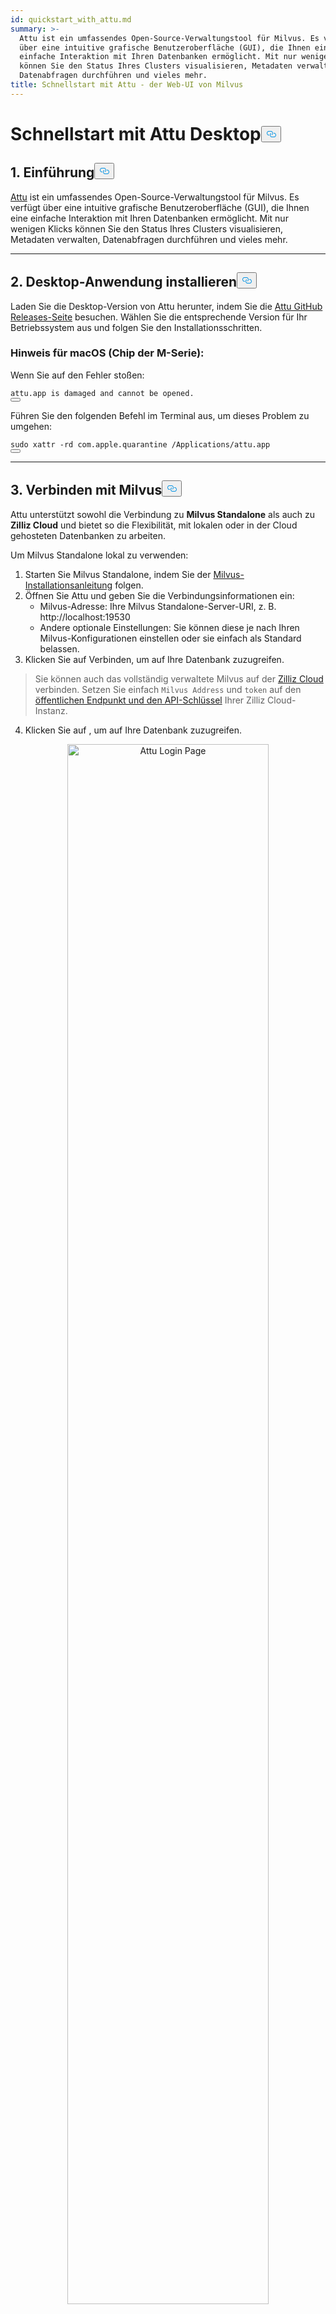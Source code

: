 ```yaml
---
id: quickstart_with_attu.md
summary: >-
  Attu ist ein umfassendes Open-Source-Verwaltungstool für Milvus. Es verfügt
  über eine intuitive grafische Benutzeroberfläche (GUI), die Ihnen eine
  einfache Interaktion mit Ihren Datenbanken ermöglicht. Mit nur wenigen Klicks
  können Sie den Status Ihres Clusters visualisieren, Metadaten verwalten,
  Datenabfragen durchführen und vieles mehr.
title: Schnellstart mit Attu - der Web-UI von Milvus
---
```

<h1 id="Quick-Start-with-Attu-Desktop" class="common-anchor-header">Schnellstart mit Attu Desktop<button data-href="#Quick-Start-with-Attu-Desktop" class="anchor-icon" translate="no">
      <svg translate="no"
        aria-hidden="true"
        focusable="false"
        height="20"
        version="1.1"
        viewBox="0 0 16 16"
        width="16"
      >
        <path
          fill="#0092E4"
          fill-rule="evenodd"
          d="M4 9h1v1H4c-1.5 0-3-1.69-3-3.5S2.55 3 4 3h4c1.45 0 3 1.69 3 3.5 0 1.41-.91 2.72-2 3.25V8.59c.58-.45 1-1.27 1-2.09C10 5.22 8.98 4 8 4H4c-.98 0-2 1.22-2 2.5S3 9 4 9zm9-3h-1v1h1c1 0 2 1.22 2 2.5S13.98 12 13 12H9c-.98 0-2-1.22-2-2.5 0-.83.42-1.64 1-2.09V6.25c-1.09.53-2 1.84-2 3.25C6 11.31 7.55 13 9 13h4c1.45 0 3-1.69 3-3.5S14.5 6 13 6z"
        ></path>
      </svg>
    </button></h1><h2 id="1-Introduction" class="common-anchor-header">1. Einführung<button data-href="#1-Introduction" class="anchor-icon" translate="no">
      <svg translate="no"
        aria-hidden="true"
        focusable="false"
        height="20"
        version="1.1"
        viewBox="0 0 16 16"
        width="16"
      >
        <path
          fill="#0092E4"
          fill-rule="evenodd"
          d="M4 9h1v1H4c-1.5 0-3-1.69-3-3.5S2.55 3 4 3h4c1.45 0 3 1.69 3 3.5 0 1.41-.91 2.72-2 3.25V8.59c.58-.45 1-1.27 1-2.09C10 5.22 8.98 4 8 4H4c-.98 0-2 1.22-2 2.5S3 9 4 9zm9-3h-1v1h1c1 0 2 1.22 2 2.5S13.98 12 13 12H9c-.98 0-2-1.22-2-2.5 0-.83.42-1.64 1-2.09V6.25c-1.09.53-2 1.84-2 3.25C6 11.31 7.55 13 9 13h4c1.45 0 3-1.69 3-3.5S14.5 6 13 6z"
        ></path>
      </svg>
    </button></h2><p><a href="https://github.com/zilliztech/attu">Attu</a> ist ein umfassendes Open-Source-Verwaltungstool für Milvus. Es verfügt über eine intuitive grafische Benutzeroberfläche (GUI), die Ihnen eine einfache Interaktion mit Ihren Datenbanken ermöglicht. Mit nur wenigen Klicks können Sie den Status Ihres Clusters visualisieren, Metadaten verwalten, Datenabfragen durchführen und vieles mehr.</p>
<hr>
<h2 id="2-Install-Desktop-Application" class="common-anchor-header">2. Desktop-Anwendung installieren<button data-href="#2-Install-Desktop-Application" class="anchor-icon" translate="no">
      <svg translate="no"
        aria-hidden="true"
        focusable="false"
        height="20"
        version="1.1"
        viewBox="0 0 16 16"
        width="16"
      >
        <path
          fill="#0092E4"
          fill-rule="evenodd"
          d="M4 9h1v1H4c-1.5 0-3-1.69-3-3.5S2.55 3 4 3h4c1.45 0 3 1.69 3 3.5 0 1.41-.91 2.72-2 3.25V8.59c.58-.45 1-1.27 1-2.09C10 5.22 8.98 4 8 4H4c-.98 0-2 1.22-2 2.5S3 9 4 9zm9-3h-1v1h1c1 0 2 1.22 2 2.5S13.98 12 13 12H9c-.98 0-2-1.22-2-2.5 0-.83.42-1.64 1-2.09V6.25c-1.09.53-2 1.84-2 3.25C6 11.31 7.55 13 9 13h4c1.45 0 3-1.69 3-3.5S14.5 6 13 6z"
        ></path>
      </svg>
    </button></h2><p>Laden Sie die Desktop-Version von Attu herunter, indem Sie die <a href="https://github.com/zilliztech/attu/releases">Attu GitHub Releases-Seite</a> besuchen. Wählen Sie die entsprechende Version für Ihr Betriebssystem aus und folgen Sie den Installationsschritten.</p>
<h3 id="Note-for-macOS-M-series-chip" class="common-anchor-header">Hinweis für macOS (Chip der M-Serie):</h3><p>Wenn Sie auf den Fehler stoßen:</p>
<pre><code translate="no">attu.app <span class="hljs-keyword">is</span> damaged <span class="hljs-keyword">and</span> cannot be opened.
<button class="copy-code-btn"></button></code></pre>
<p>Führen Sie den folgenden Befehl im Terminal aus, um dieses Problem zu umgehen:</p>
<pre><code translate="no"><span class="hljs-built_in">sudo</span> xattr -rd com.apple.quarantine /Applications/attu.app
<button class="copy-code-btn"></button></code></pre>
<hr>
<h2 id="3-Connect-to-Milvus" class="common-anchor-header">3. Verbinden mit Milvus<button data-href="#3-Connect-to-Milvus" class="anchor-icon" translate="no">
      <svg translate="no"
        aria-hidden="true"
        focusable="false"
        height="20"
        version="1.1"
        viewBox="0 0 16 16"
        width="16"
      >
        <path
          fill="#0092E4"
          fill-rule="evenodd"
          d="M4 9h1v1H4c-1.5 0-3-1.69-3-3.5S2.55 3 4 3h4c1.45 0 3 1.69 3 3.5 0 1.41-.91 2.72-2 3.25V8.59c.58-.45 1-1.27 1-2.09C10 5.22 8.98 4 8 4H4c-.98 0-2 1.22-2 2.5S3 9 4 9zm9-3h-1v1h1c1 0 2 1.22 2 2.5S13.98 12 13 12H9c-.98 0-2-1.22-2-2.5 0-.83.42-1.64 1-2.09V6.25c-1.09.53-2 1.84-2 3.25C6 11.31 7.55 13 9 13h4c1.45 0 3-1.69 3-3.5S14.5 6 13 6z"
        ></path>
      </svg>
    </button></h2><p>Attu unterstützt sowohl die Verbindung zu <strong>Milvus Standalone</strong> als auch zu <strong>Zilliz Cloud</strong> und bietet so die Flexibilität, mit lokalen oder in der Cloud gehosteten Datenbanken zu arbeiten.</p>
<p>Um Milvus Standalone lokal zu verwenden:</p>
<ol>
<li>Starten Sie Milvus Standalone, indem Sie der <a href="https://milvus.io/docs/install_standalone-docker.md">Milvus-Installationsanleitung</a> folgen.</li>
<li>Öffnen Sie Attu und geben Sie die Verbindungsinformationen ein:<ul>
<li>Milvus-Adresse: Ihre Milvus Standalone-Server-URI, z. B. http://localhost:19530</li>
<li>Andere optionale Einstellungen: Sie können diese je nach Ihren Milvus-Konfigurationen einstellen oder sie einfach als Standard belassen.</li>
</ul></li>
<li>Klicken Sie auf Verbinden, um auf Ihre Datenbank zuzugreifen.</li>
</ol>
<blockquote>
<p>Sie können auch das vollständig verwaltete Milvus auf der <a href="https://zilliz.com/cloud">Zilliz Cloud</a> verbinden. Setzen Sie einfach <code translate="no">Milvus Address</code> und <code translate="no">token</code> auf den <a href="https://docs.zilliz.com/docs/on-zilliz-cloud-console#cluster-details">öffentlichen Endpunkt und den API-Schlüssel</a> Ihrer Zilliz Cloud-Instanz.</p>
</blockquote>
<ol start="4">
<li>Klicken Sie auf , um auf Ihre Datenbank zuzugreifen.</li>
</ol>
<p align="center">
  <img translate="no" src="/docs/v2.6.x/assets/attu_login_page.png" alt="Attu Login Page" width="80%">
</p>
<hr>
<h2 id="4-Prepare-Data-Create-Collection-and-Insert-Data" class="common-anchor-header">4. Daten vorbereiten, Sammlung erstellen und Daten einfügen<button data-href="#4-Prepare-Data-Create-Collection-and-Insert-Data" class="anchor-icon" translate="no">
      <svg translate="no"
        aria-hidden="true"
        focusable="false"
        height="20"
        version="1.1"
        viewBox="0 0 16 16"
        width="16"
      >
        <path
          fill="#0092E4"
          fill-rule="evenodd"
          d="M4 9h1v1H4c-1.5 0-3-1.69-3-3.5S2.55 3 4 3h4c1.45 0 3 1.69 3 3.5 0 1.41-.91 2.72-2 3.25V8.59c.58-.45 1-1.27 1-2.09C10 5.22 8.98 4 8 4H4c-.98 0-2 1.22-2 2.5S3 9 4 9zm9-3h-1v1h1c1 0 2 1.22 2 2.5S13.98 12 13 12H9c-.98 0-2-1.22-2-2.5 0-.83.42-1.64 1-2.09V6.25c-1.09.53-2 1.84-2 3.25C6 11.31 7.55 13 9 13h4c1.45 0 3-1.69 3-3.5S14.5 6 13 6z"
        ></path>
      </svg>
    </button></h2><h3 id="41-Prepare-the-Data" class="common-anchor-header">4.1 Bereiten Sie die Daten vor</h3><p>Wir verwenden die FAQ-Seiten aus der <a href="https://github.com/milvus-io/milvus-docs/releases/download/v2.4.6-preview/milvus_docs_2.4.x_en.zip">Milvus-Dokumentation 2.4.x</a> als Datensatz für dieses Beispiel.</p>
<h4 id="Download-and-Extract-Data" class="common-anchor-header">Daten herunterladen und extrahieren:</h4><pre><code translate="no" class="language-bash">wget https://github.com/milvus-io/milvus-docs/releases/download/v2.4.6-preview/milvus_docs_2.4.x_en.zip
unzip -q milvus_docs_2.4.x_en.zip -d milvus_docs
<button class="copy-code-btn"></button></code></pre>
<h4 id="Process-Markdown-Files" class="common-anchor-header">Markdown-Dateien verarbeiten:</h4><pre><code translate="no" class="language-python"><span class="hljs-keyword">from</span> glob <span class="hljs-keyword">import</span> glob

text_lines = []
<span class="hljs-keyword">for</span> file_path <span class="hljs-keyword">in</span> glob(<span class="hljs-string">&quot;milvus_docs/en/faq/*.md&quot;</span>, recursive=<span class="hljs-literal">True</span>):
    <span class="hljs-keyword">with</span> <span class="hljs-built_in">open</span>(file_path, <span class="hljs-string">&quot;r&quot;</span>) <span class="hljs-keyword">as</span> file:
        file_text = file.read()
    text_lines += file_text.split(<span class="hljs-string">&quot;# &quot;</span>)
<button class="copy-code-btn"></button></code></pre>
<hr>
<h3 id="42-Generate-Embeddings" class="common-anchor-header">4.2 Einbettungen generieren</h3><p>Definieren Sie ein Einbettungsmodell, um Texteinbettungen unter Verwendung von <code translate="no">milvus_model</code> zu generieren. Wir verwenden das Modell <code translate="no">DefaultEmbeddingFunction</code> als Beispiel, das ein vortrainiertes und leichtgewichtiges Einbettungsmodell ist.</p>
<pre><code translate="no" class="language-python"><span class="hljs-keyword">from</span> pymilvus <span class="hljs-keyword">import</span> model <span class="hljs-keyword">as</span> milvus_model

embedding_model = milvus_model.DefaultEmbeddingFunction()

<span class="hljs-comment"># Generate test embedding</span>
test_embedding = embedding_model.encode_queries([<span class="hljs-string">&quot;This is a test&quot;</span>])[<span class="hljs-number">0</span>]
embedding_dim = <span class="hljs-built_in">len</span>(test_embedding)
<span class="hljs-built_in">print</span>(embedding_dim)
<span class="hljs-built_in">print</span>(test_embedding[:<span class="hljs-number">10</span>])
<button class="copy-code-btn"></button></code></pre>
<h4 id="Output" class="common-anchor-header">Ausgabe:</h4><pre><code translate="no">768
[-0.04836066  0.07163023 -0.01130064 -0.03789345 -0.03320649 -0.01318448
 -0.03041712 -0.02269499 -0.02317863 -0.00426028]
<button class="copy-code-btn"></button></code></pre>
<hr>
<h3 id="43-Create-Collection" class="common-anchor-header">4.3 Sammlung erstellen</h3><p>Verbinden Sie sich mit Milvus und erstellen Sie eine Sammlung:</p>
<pre><code translate="no" class="language-python"><span class="hljs-keyword">from</span> pymilvus <span class="hljs-keyword">import</span> MilvusClient

<span class="hljs-comment"># Connect to Milvus Standalone</span>
client = MilvusClient(uri=<span class="hljs-string">&quot;http://localhost:19530&quot;</span>)

collection_name = <span class="hljs-string">&quot;attu_tutorial&quot;</span>

<span class="hljs-comment"># Drop collection if it exists</span>
<span class="hljs-keyword">if</span> client.has_collection(collection_name):
    client.drop_collection(collection_name)

<span class="hljs-comment"># Create a new collection</span>
client.create_collection(
    collection_name=collection_name,
    dimension=embedding_dim,
    metric_type=<span class="hljs-string">&quot;IP&quot;</span>,  <span class="hljs-comment"># Inner product distance</span>
    consistency_level=<span class="hljs-string">&quot;Strong&quot;</span>,  <span class="hljs-comment"># Supported values are (`&quot;Strong&quot;`, `&quot;Session&quot;`, `&quot;Bounded&quot;`, `&quot;Eventually&quot;`). See https://milvus.io/docs/consistency.md#Consistency-Level for more details.</span>
)
<button class="copy-code-btn"></button></code></pre>
<hr>
<h3 id="44-Insert-Data" class="common-anchor-header">4.4 Daten einfügen</h3><p>Iterieren Sie durch die Textzeilen, erstellen Sie Einbettungen und fügen Sie die Daten in Milvus ein:</p>
<pre><code translate="no" class="language-python"><span class="hljs-keyword">from</span> tqdm <span class="hljs-keyword">import</span> tqdm

data = []
doc_embeddings = embedding_model.encode_documents(text_lines)

<span class="hljs-keyword">for</span> i, line <span class="hljs-keyword">in</span> <span class="hljs-built_in">enumerate</span>(tqdm(text_lines, desc=<span class="hljs-string">&quot;Creating embeddings&quot;</span>)):
    data.append({<span class="hljs-string">&quot;id&quot;</span>: i, <span class="hljs-string">&quot;vector&quot;</span>: doc_embeddings[i], <span class="hljs-string">&quot;text&quot;</span>: line})

client.insert(collection_name=collection_name, data=data)
<button class="copy-code-btn"></button></code></pre>
<hr>
<h3 id="45-Visualize-Data-and-Schema" class="common-anchor-header">4.5 Daten und Schema visualisieren</h3><p>Nun können wir das Datenschema und die eingefügten Entitäten mit Hilfe der Attu-Schnittstelle visualisieren. Das Schema zeigt definierte Felder an, darunter ein Feld <code translate="no">id</code> vom Typ <code translate="no">Int64</code> und ein Feld <code translate="no">vector</code> vom Typ <code translate="no">FloatVector(768)</code> mit einer Metrik <code translate="no">Inner Product (IP)</code>. Die Sammlung ist mit <strong>72 Entitäten</strong> geladen.</p>
<p>Darüber hinaus können die eingefügten Daten angezeigt werden, einschließlich ID, Vektoreinbettungen und dynamische Felder, die Metadaten wie Textinhalte speichern. Die Schnittstelle unterstützt die Filterung und Abfrage auf der Grundlage bestimmter Bedingungen oder dynamischer Felder.</p>
<p align="center">
  <img translate="no" src="/docs/v2.6.x/assets/attu_after_data_insertion_1.png" alt="Schema View" width="45%" />
  <img translate="no" src="/docs/v2.6.x/assets/attu_after_data_insertion_2.png" alt="Data View" width="45%" />
</p>
<h2 id="5-Visualizing-Search-Results-and-Relationships" class="common-anchor-header">5. Visualisierung von Suchergebnissen und Zusammenhängen<button data-href="#5-Visualizing-Search-Results-and-Relationships" class="anchor-icon" translate="no">
      <svg translate="no"
        aria-hidden="true"
        focusable="false"
        height="20"
        version="1.1"
        viewBox="0 0 16 16"
        width="16"
      >
        <path
          fill="#0092E4"
          fill-rule="evenodd"
          d="M4 9h1v1H4c-1.5 0-3-1.69-3-3.5S2.55 3 4 3h4c1.45 0 3 1.69 3 3.5 0 1.41-.91 2.72-2 3.25V8.59c.58-.45 1-1.27 1-2.09C10 5.22 8.98 4 8 4H4c-.98 0-2 1.22-2 2.5S3 9 4 9zm9-3h-1v1h1c1 0 2 1.22 2 2.5S13.98 12 13 12H9c-.98 0-2-1.22-2-2.5 0-.83.42-1.64 1-2.09V6.25c-1.09.53-2 1.84-2 3.25C6 11.31 7.55 13 9 13h4c1.45 0 3-1.69 3-3.5S14.5 6 13 6z"
        ></path>
      </svg>
    </button></h2><p>Attu bietet eine leistungsstarke Schnittstelle zur Visualisierung und Erkundung von Datenbeziehungen. Um die eingefügten Datenpunkte und ihre Ähnlichkeitsbeziehungen zu untersuchen, gehen Sie wie folgt vor:</p>
<h3 id="51-Perform-a-Search" class="common-anchor-header">5.1 <strong>Durchführen einer Suche</strong></h3><p>Navigieren Sie zur Registerkarte <strong>Vektorsuche</strong> in Attu.</p>
<ol>
<li>Klicken Sie auf die Schaltfläche <strong>Zufallsdaten generieren</strong>, um Testabfragen zu erstellen.</li>
<li>Klicken Sie auf <strong>Suchen</strong>, um die Ergebnisse auf der Grundlage der generierten Daten abzurufen.</li>
</ol>
<p>Die Ergebnisse werden in einer Tabelle mit IDs, Ähnlichkeitswerten und dynamischen Feldern für jede übereinstimmende Entität angezeigt.</p>
<p align="center">
  <img translate="no" src="/docs/v2.6.x/assets/attu_searched_table.png" alt="Search Results Table" width="80%">
</p>
<hr>
<h3 id="52-Explore-Data-Relationships" class="common-anchor-header">5.2 <strong>Untersuchen von Datenbeziehungen</strong></h3><p>Klicken Sie auf die Schaltfläche <strong>Erkunden</strong> im Ergebnisbereich, um die Beziehungen zwischen dem Suchvektor und den Suchergebnissen in einer <strong>wissensgraphenähnlichen Struktur</strong> zu visualisieren.</p>
<ul>
<li>Der <strong>zentrale Knoten</strong> stellt den Suchvektor dar.</li>
<li>Die <strong>verbundenen Knoten</strong> stellen die Suchergebnisse dar. Wenn Sie auf sie klicken, werden die detaillierten Informationen des entsprechenden Knotens angezeigt.</li>
</ul>
<p align="center">
  <img translate="no" src="/docs/v2.6.x/assets/attu_searched_graph.png" alt="Knowledge Graph Visualization" width="80%">
</p>
<hr>
<h3 id="53-Expand-the-Graph" class="common-anchor-header">5.3 <strong>Erweitern des Graphen</strong></h3><p>Doppelklicken Sie auf einen beliebigen Ergebnisknoten, um seine Verbindungen zu erweitern. Dadurch werden zusätzliche Beziehungen zwischen dem ausgewählten Knoten und anderen Datenpunkten in der Sammlung sichtbar, wodurch ein <strong>größerer, miteinander verbundener Wissensgraph</strong> entsteht.</p>
<p>Diese erweiterte Ansicht ermöglicht eine genauere Untersuchung der Beziehungen zwischen den Datenpunkten auf der Grundlage der Vektorähnlichkeit.</p>
<p align="center">
  <img translate="no" src="/docs/v2.6.x/assets/attu_expanded_searched_graph.png" alt="Expanded Knowledge Graph" width="80%">
</p>
<hr>
<h2 id="6-Conclusion" class="common-anchor-header">6. Fazit<button data-href="#6-Conclusion" class="anchor-icon" translate="no">
      <svg translate="no"
        aria-hidden="true"
        focusable="false"
        height="20"
        version="1.1"
        viewBox="0 0 16 16"
        width="16"
      >
        <path
          fill="#0092E4"
          fill-rule="evenodd"
          d="M4 9h1v1H4c-1.5 0-3-1.69-3-3.5S2.55 3 4 3h4c1.45 0 3 1.69 3 3.5 0 1.41-.91 2.72-2 3.25V8.59c.58-.45 1-1.27 1-2.09C10 5.22 8.98 4 8 4H4c-.98 0-2 1.22-2 2.5S3 9 4 9zm9-3h-1v1h1c1 0 2 1.22 2 2.5S13.98 12 13 12H9c-.98 0-2-1.22-2-2.5 0-.83.42-1.64 1-2.09V6.25c-1.09.53-2 1.84-2 3.25C6 11.31 7.55 13 9 13h4c1.45 0 3-1.69 3-3.5S14.5 6 13 6z"
        ></path>
      </svg>
    </button></h2><p>Attu vereinfacht die Verwaltung und Visualisierung der in Milvus gespeicherten Vektordaten. Von der Dateneingabe über die Ausführung von Abfragen bis hin zur interaktiven Erkundung bietet es eine intuitive Schnittstelle für die Bearbeitung komplexer Vektorsuchaufgaben. Mit Funktionen wie der Unterstützung dynamischer Schemata, grafischen Suchvisualisierungen und flexiblen Abfragefiltern versetzt Attu die Benutzer in die Lage, große Datensätze effektiv zu analysieren.</p>
<p>Mit den visuellen Explorationswerkzeugen von Attu können Benutzer ihre Daten besser verstehen, versteckte Beziehungen erkennen und datengestützte Entscheidungen treffen. Beginnen Sie noch heute damit, Ihre eigenen Daten mit Attu und Milvus zu erforschen!</p>
<hr>
